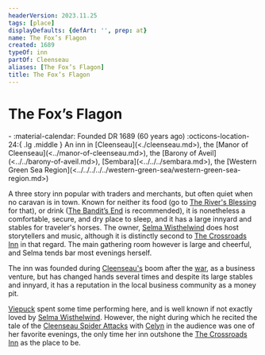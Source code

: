 ```yaml
---
headerVersion: 2023.11.25
tags: [place]
displayDefaults: {defArt: '', prep: at}
name: The Fox’s Flagon
created: 1689
typeOf: inn
partOf: Cleenseau
aliases: [The Fox’s Flagon]
title: The Fox’s Flagon
---
```

# The Fox’s Flagon
<div class="grid cards ext-narrow-margin ext-one-column" markdown>
-  
   :material-calendar: Founded DR 1689 (60 years ago)  
    :octicons-location-24:{ .lg .middle } An inn in [Cleenseau](<./cleenseau.md>), the [Manor of Cleenseau](<../manor-of-cleenseau.md>), the [Barony of Aveil](<../../barony-of-aveil.md>), [Sembara](<../../../sembara.md>), the [Western Green Sea Region](<../../../../../western-green-sea/western-green-sea-region.md>)  
</div>


 A three story inn popular with traders and merchants, but often quiet when no caravan is in town. Known for neither its food (go to [The River's Blessing](<./the-river-s-blessing.md>) for that), or drink ([The Bandit’s End](<./the-bandits-end.md>) is recommended), it is nonetheless a comfortable, secure, and dry place to sleep, and it has a large innyard and stables for traveler's horses. The owner, [Selma Wisthelwind](<../../../../../../people/sembarans/selma-wisthelwind.md>) does host storytellers and music, although it is distinctly second to [The Crossroads Inn](<./the-crossroads-inn.md>) in that regard. The main gathering room however is large and cheerful, and Selma tends bar most evenings herself. 

The inn was founded during [Cleenseau's](<./cleenseau.md>) boom after the [war](<../../../../../../history/third-hobgoblin-war-sembara.md>), as a business venture, but has changed hands several times and despite its large stables and innyard, it has a reputation in the local business community as a money pit.


[Viepuck](<../../../../../../people/pcs/cleenseau/viepuck.md>) spent some time performing here, and is well known if not exactly loved by [Selma Wisthelwind](<../../../../../../people/sembarans/selma-wisthelwind.md>). However, the night during which he recited the tale of the [Cleenseau Spider Attacks](<../../../../../../events/1700s/1719/10/cleenseau-spider-attacks.md>) with [Celyn](<../../../../../../people/pcs/cleenseau/celyn.md>) in the audience was one of her favorite evenings, the only time her inn outshone the [The Crossroads Inn](<./the-crossroads-inn.md>) as the place to be.
